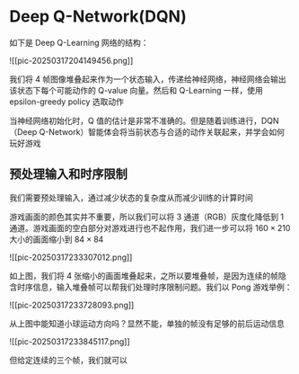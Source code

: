 # Deep Q-Network(DQN)

如下是 Deep Q-Learning 网络的结构：

![[pic-20250317204149456.png]]

我们将 4 帧图像堆叠起来作为一个状态输入，传递给神经网络，神经网络会输出该状态下每个可能动作的 Q-value 向量。然后和 Q-Learning 一样，使用 epsilon-greedy policy 选取动作

当神经网络初始化时，Q 值的估计是非常不准确的。但是随着训练进行，DQN（Deep Q-Network）智能体会将当前状态与合适的动作关联起来，并学会如何玩好游戏

## 预处理输入和时序限制

我们需要预处理输入，通过减少状态的复杂度从而减少训练的计算时间

游戏画面的颜色其实并不重要，所以我们可以将 3 通道（RGB）灰度化降低到 1 通道。游戏画面的空白部分对游戏进行也不起作用，我们进一步可以将 $160\times210$ 大小的画面缩小到 $84\times84$

![[pic-20250317233307012.png]]

如上图，我们将 4 张缩小的画面堆叠起来，之所以要堆叠帧，是因为连续的帧隐含时序信息，输入堆叠帧可以帮我们处理时序限制问题。我们以 Pong 游戏举例：

![[pic-20250317233728093.png]]

从上图中能知道小球运动方向吗？显然不能，单独的帧没有足够的前后运动信息

![[pic-20250317233845117.png]]

但给定连续的三个帧，我们就可以